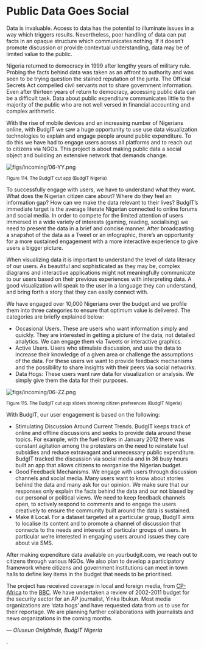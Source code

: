 # Public Data Goes Social

Data is invaluable. Access to data has the potential to illuminate issues in a way which triggers results. Nevertheless, poor handling of data can put facts in an opaque structure which communicates nothing. If it doesn’t promote discussion or provide contextual understanding, data may be of limited value to the public.

Nigeria returned to democracy in 1999 after lengthy years of military rule. Probing the facts behind data was taken as an affront to authority and was seen to be trying question the stained reputation of the junta. The Official Secrets Act compelled civil servants not to share government information. Even after thirteen years of return to democracy, accessing public data can be a difficult task. Data about public expenditure communicates little to the majority of the public who are not well versed in financial accounting and complex arithmetic.

With the rise of mobile devices and an increasing number of Nigerians online, with BudgIT we saw a huge opportunity to use use data visualization technologies to explain and engage people around public expenditure. To do this we have had to engage users across all platforms and to reach out to citizens via NGOs. This project is about making public data a social object and building an extensive network that demands change.


![figs/incoming/06-YY.png](http://datajournalismhandbook.org/1.0/en/figs/incoming/06-YY.png "Figure 114. The BudgIT cut app (BudgIT Nigeria)")

<small>Figure 114. The BudgIT cut app (BudgIT Nigeria)</small>

To successfully engage with users, we have to understand what they want. What does the Nigerian citizen care about? Where do they feel an information gap? How can we make the data relevant to their lives? BudgIT’s immediate target is the average literate Nigerian connected to online forums and social media. In order to compete for the limited attention of users immersed in a wide variety of interests (gaming, reading, socialising) we need to present the data in a brief and concise manner. After broadcasting a snapshot of the data as a Tweet or an infographic, there’s an opportunity for a more sustained engagement with a more interactive experience to give users a bigger picture.

When visualizing data it is important to understand the level of data literacy of our users. As beautiful and sophisticated as they may be, complex diagrams and interactive applications might not meaningfully communicate to our users based on their previous experiences with interpreting data. A good visualization will speak to the user in a language they can understand, and bring forth a story that they can easily connect with.

We have engaged over 10,000 Nigerians over the budget and we profile them into three categories to ensure that optimum value is delivered. The categories are briefly explained below:

* Occasional Users. These are users who want information simply and quickly. They are interested in getting a picture of the data, not detailed analytics. We can engage them via Tweets or interactive graphics.
* Active Users. Users who stimulate discussion, and use the data to increase their knowledge of a given area or challenge the assumptions of the data. For these users we want to provide feedback mechanisms and the possibility to share insights with their peers via social networks.
* Data Hogs: These users want raw data for visualization or analysis. We simply give them the data for their purposes.

![figs/incoming/06-ZZ.png
](http://datajournalismhandbook.org/1.0/en/figs/incoming/06-ZZ.png "Figure 115. The BudgIT cut app sliders showing citizen preferences (BudgIT Nigeria)")

<small>Figure 115. The BudgIT cut app sliders showing citizen preferences (BudgIT Nigeria)</small>

With BudgIT, our user engagement is based on the following:

* Stimulating Discussion Around Current Trends. BudgIT keeps track of online and offline discussions and seeks to provide data around these topics. For example, with the fuel strikes in January 2012 there was constant agitation among the protesters on the need to reinstate fuel subsidies and reduce extravagant and unnecessary public expenditure. BudgIT tracked the discussion via social media and in 36 busy hours built an app that allows citizens to reorganise the Nigerian budget.
* Good Feedback Mechanisms. We engage with users through discussion channels and social media. Many users want to know about stories behind the data and many ask for our opinion. We make sure that our responses only explain the facts behind the data and our not biased by our personal or political views. We need to keep feedback channels open, to actively respond to comments and to engage the users creatively to ensure the community built around the data is sustained.
* Make it Local. For a dataset targeted at a particular group, BudgIT aims to localise its content and to promote a channel of discussion that connects to the needs and interests of particular groups of users. In particular we’re interested in engaging users around issues they care about via SMS.

After making expenditure data available on yourbudgit.com, we reach out to citizens through various NGOs. We also plan to develop a participatory framework where citizens and government institutions can meet in town halls to define key items in the budget that needs to be prioritised.

The project has received coverage in local and foreign media, from [CP-Africa](http://www.cp-africa.com/2012/01/13/budgit-launches-cut-government-waste-application-for-the-2012-nigerian-budget/) to the [BBC](http://www.bbc.co.uk/news/world-africa-16591389). We have undertaken a review of 2002-2011 budget for the security sector for an AP journalist, Yinka Ibukun. Most media organizations are ‘data hogs’ and have requested data from us to use for their reportage. We are planning further collaborations with journalists and news organizations in the coming months.

— *Oluseun Onigbinde, BudgIT Nigeria*

.
